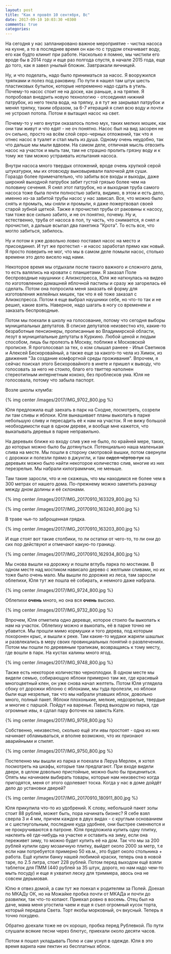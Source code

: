 ```yaml
---
layout: post
title: "Как я провёл 10 сентября, Вс"
date: 2017-09-10 10:03:30 +0300
comments: true
categories: 
---
```

На сегодня у нас запланировано важное мероприятие - чистка насоса на кухне, а то в последнее время он как-то с трудом откачивает воду, его как будто клинит при работе. Насколько я помню, мы чистили его вроде бы в 2014 году и еще раз полгода спустя, в начале 2015 года, еще до того, как я завел унылый бложик. Завтракали яичницей.

Ну, и что поделать, надо было приниматься за насос. Я вооружился тряпками и полез под раковину. По пути я нашел там штук шесть пластиковых бутылок, которые непременно надо сдать в утиль. Почему-то насос стоит не на доске, как раньше, а на тряпке. Я попробовал внедрить новую технологию - отсоединял нижний патрубок, из него текла вода, на тряпку, а я тут же закрывал патрубок и менял тряпку, таким образом, за 6-7 итераций я слил всю воду и почти не устроил потопа. Потом я вытащил насос на свет.

Почему-то у него внутри оказалось полно мух, таких мелких мошек, как они там живут и что едят - не оч понятно. Насос был на вид засорен не оч сильно, просто на всём слой серо-черных отложений, так что я отнес насос в туалет и стал мыть из душа. Одному очень неудобно, так что дальше мы мыли вдвоем. На самом деле, отличная мысль отвозить насос на участок и мыть там, там не страшно пролить грязну воду и к тому же там можно устраивать испытания насоса. 

Внутри насоса много твердых отложений, вроде очень хрупкой серой штукатурки, мы их отовсюду выковыривали палочкой для суши. Гораздо более примечательно, что забиты все входы и выходы, даже широкий выходной патрубок забит густой грязью более чем на половину сечения. Я снял этот патрубок, но и выходная труба самого насоса тоже была почти полностью забита, видимо, в этом и есть дело, именно из-за забитой трубы насос у нас зависал. Все, что можно было снять и промыть, мы сняли и промыли, я даже пожертвовал своей старой зубной щеткой. Также я прочистил трубы от раковины к насосу, там тоже все сильно забито, и не оч понятно, почему. Ну и, естественно, труба от насоса в пол, ту часть, что снимается, я снял и прочистил, а дальше всыпал два пакетика "Крота". То есть все, что могло забиться, забилось.

Ну и потом я уже довольно ловко поставил насос на место и присоединил. И тут же протестил - и насос заработал прямо как новый. Я просто поверить не мог, что мы в самом деле помыли насос, столько времени это дело висело над нами.

Некоторое время мы отдыхали после такого важного и сложного дела, то есть валялись на кровати с планшетами. Я заказал Поле беспроводные наушники с Алиэкспресса, Юля же наткнулась на видео по изготовлению домашней яблочной пастилы и сразу же загорелась её сделать. Потом она попросила меня заказать ей форму для изготовления желейных мишек, так что я её тоже заказал с Алиэкспресса. Потом я еще выбрал наушники себе, но что-то так и не решил, какие взять. Наверное, надо шагать в ногу со временем и заказать беспроводные.

Потом мы поехали в школу на голосование, потому что сегодня выборы муниципальных депутатов. В списке депутатов неизвестно кто, какие-то безработные пенсионеры, прописанные во Владимирской области, лезут в муниципальные депутаты в Куркино. Любой ценой и людым способом, лишь бы пролезть в Москву, поближе к Московской прописке. Я проголосовал за тех, о ком слышал ранеее - Илья Светиков и Алексей Бескоровайный, а также еще за какого-то чела из Химок, из движения "За создание комфортной среды проживания". Впрочем, я сейчас поискал этого Бескоровайного в инете и пришел к выводу, что голосовать за него не стоило, благо его твиттер наполнен стереотипным интернетным кококо, без проблесков ума. Юля не голосовала, потому что забыла паспорт.

Возле школы клумба:

{% img center /images/2017/IMG_9702_800.jpg %}

Юля предложила ещё заехать в парк на Сходне, посмотреть, созрели ли там сливы и яблоки. Юля вынашивает планы выкопать в парке небольшую сливу и пересадить её к нам на участок. Я не вижу большой необходимости еще в одном дереве, и вообще мне кажется, что выкапывать деревья в парке неправильно.

На деревьях ближе ко входу слив уже не было, по крайней мере, таких, до которых можно было бы дотянуться. Потенциально наша маленькая слива на месте. Мы пошли в сторону смотровой вышки, потом свернули с дорожки и полезли прямо в джунгли, и там ~~сидел чёртов гук~~ на деревьях можно было найти некоторое количество слив, многие из них перезрелые. Мы набрали килограммчик, не меньше.

Там такие заросли, что и не скажешь, что мы находимся не более чем в 300 метрах от нашего дома. По-прежнему можно заметить разницу между дном долины и её склонами.

{% img center /images/2017/IMG_20170910_163329_800.jpg %}

{% img center /images/2017/IMG_20170910_163240_800.jpg %}

В траве чья-то заброщенная грядка.

{% img center /images/2017/IMG_20170910_163203_800.jpg %}

И еще стоят вот такие столбики, то ли остатки от чего-то, то ли они до сих пор действуют и отмечают какую-то границу.

{% img center /images/2017/IMG_20170910_162934_800.jpg %}

Мы снова вышли на дорожку и пошли вглубь парка по мостикам. В одном месте над мостиком нависало дерево с желтыми сливами, но их тоже было очень мало. Мы вышли по дорожке из леса, там заросли облепихи, Юля тут же пошла её собирать, и немного даже набрала.

{% img center /images/2017/IMG_9724_800.jpg %}

Облепихи **очень** много, но она вся **очень** высоко.

{% img center /images/2017/IMG_9732_800.jpg %}

Впрочем, Юля отметила одно деревце, которое стоило бы выкопать к нам на участок. Облепиху можно и выкопать, её в парке точно не убавится. Мы прошли мимо кормушки и того дерева, под которым похоронен крыс, и вышли к реке. Там какие-то мудаки жарили шашлык и развлекались в меру своих провинциальных понятий о развлечениях. Потом мы пошли по деревяным трапикам, возвращаясь к тому месту, где вошли в парк. На кустах калины много ягод.

{% img center /images/2017/IMG_9748_800.jpg %}

Также есть некоторое количество черноплодки. В одном месте мы видели семью, собирающую яблоки примерно там же, где красивый многоцветный клен, он уже снова начал желтеть. Потом Юля углядела сбоку от дорожки яблоню с яблоками, мы туда пролезли, но яблоки были еще незрелые, так что мы набрали упавших яблок, довольно много, полный пакет. Яблоки плохонькие, мелкие, недозрелые, твердые и многие с паршой. Пойдут на варенье. Перед выходом из парка, где огромные ивы, я сдлал пару фоточек на зависть Кате.

{% img center /images/2017/IMG_9759_800.jpg %}

Собственно, неизвестно, сколько ещё эти ивы простоят - одна из них начинает обламываться, и вполне возможно, что их признают аварийными и спилят.
 
{% img center /images/2017/IMG_9750_800.jpg %}
 
Постепенно мы вышли из парка и поехали в Леруа Мерлен, я хотел посмотреть на шкафы, которые там предлагают. При входе видели двери, в целом довольно пристойные, можно было бы прицениться. Опять мы начинаем выбирать товары, которые нам неизвестно когда пригодятся, меня от этого одолевает тоска. Когда у нас в доме дойдёт дело до установки дверей? 

{% img center /images/2017/IMG_20170910_180911_800.jpg %}

Юля прикупила что-то из удобрений. К слову, небольшой пакет золы стоит 88 рублей, может быть, пора начинать бизнес? Я себе взял сверла 3 и 4 мм, причем каждое в двух видах - с круглым основанием и с шестиугольным, последние куда удобнее, они быстрее сменяются и не прокручиваются в патроне. Юля предложила купить одну плитку, наклеить её где-нибудь на участке и оставить на зиму, если она переживет зиму, то можно будет купить её на дом. Так что мы за 200 рублей купили одну мозаичную плитку, выйдет около 2000 за метр, т.е если нам потребуется примерно 50 кв.м., это будет около стольника + работа. Ещё купили банку нашей любимой краски, теперь она в новой таре, по 2.5 литра, стоит 228 рублей. Потом перед выходом ещё взяли таблеток для ПММ (440 рублей за 35 штук, дорого, но нам надо чем-то мыть посуду) и еще я ухватил леску для триммера, авось она не совсем дерьмовая.

Юлю я отвез домой, а сам тут же поехал к родителям за Полей. Доехал по МКАДу ОК, но на Можайке пробка почти от МКАДа и почти до развилки, так что-то копают. Приехал ровно в восемь. Отец был на даче, мама меня угостила чаем и еще я съел огромный кусок торта, который передала Света. Торт якобы морковный, оч вкусный. Теперь я точно похудею.

Обратно доехали тоже не оч хорошо, пробка перед Рублевкой. По пути слушали всякие песни через блютус, приехали около десяти часов.

Потом я пошел укладывать Полю и сам уснул в одежде. Юля в это время варила нам пектин из бесплатных яблок.